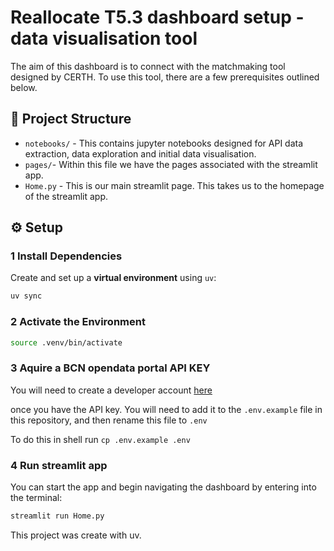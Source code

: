 # Reallocate T5.3 dashboard setup - data visualisation tool
The aim of this dashboard is to connect with the matchmaking tool designed by CERTH. To use this tool, there are a few prerequisites outlined below.

## 📁 Project Structure

- `notebooks/` - This contains jupyter notebooks designed for API data extraction, data exploration and initial data visualisation.
- `pages/`- Within this file we have the pages associated with the streamlit app.
- `Home.py` - This is our main streamlit page. This takes us to the homepage of the streamlit app.

## ⚙️ Setup

### 1 Install Dependencies

Create and set up a **virtual environment** using `uv`:

```sh
uv sync
```

### 2 Activate the Environment

```sh
source .venv/bin/activate
```

### 3 Aquire a BCN opendata portal API KEY

You will need to create a developer account [here](https://opendata-ajuntament.barcelona.cat/en/user/login?redirect=http://opendata-ajuntament.barcelona.cat/en/tokens)

once you have the API key. You will need to add it to the `.env.example` file in this repository, and then rename this file to `.env`

To do this in shell run ```cp .env.example .env ```

### 4 Run streamlit app

You can start the app and begin navigating the dashboard by entering into the terminal:

```sh
streamlit run Home.py
```

This project was create with uv.
